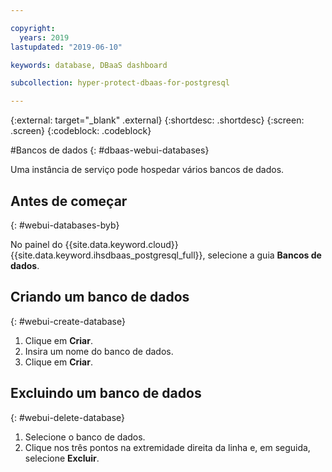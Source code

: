 ```yaml
---

copyright:
  years: 2019
lastupdated: "2019-06-10"

keywords: database, DBaaS dashboard

subcollection: hyper-protect-dbaas-for-postgresql

---
```


{:external: target="_blank" .external}
{:shortdesc: .shortdesc}
{:screen: .screen}
{:codeblock: .codeblock}


#Bancos de dados
{: #dbaas-webui-databases}

Uma instância de serviço pode hospedar vários bancos de dados.

## Antes de começar
{: #webui-databases-byb}

No painel do {{site.data.keyword.cloud}} {{site.data.keyword.ihsdbaas_postgresql_full}}, selecione a guia **Bancos de dados**.

## Criando um banco de dados
{: #webui-create-database}

1. Clique em
**Criar**.
2. Insira um nome do banco de dados.
3. Clique em
**Criar**.

## Excluindo um banco de dados
{: #webui-delete-database}

1. Selecione o banco de dados.
2. Clique nos três pontos na extremidade direita da linha e, em seguida, selecione **Excluir**.
